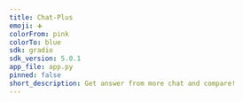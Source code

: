 ```yaml
---
title: Chat-Plus
emoji: ➕
colorFrom: pink
colorTo: blue
sdk: gradio
sdk_version: 5.0.1
app_file: app.py
pinned: false
short_description: Get answer from more chat and compare!
---
```

